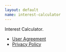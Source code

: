 ```yaml
---
layout: default
name: interest-calculator
---
```


Interest Calculator.
- [User Agreement](/interest-calculator/user-agreement.html)
- [Privacy Policy](/interest-calculator/privacy-policy.html)